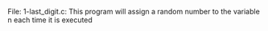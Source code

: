 File: 1-last_digit.c: This program will assign a random number to the variable n each time it is executed
